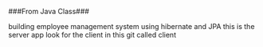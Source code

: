 ###From Java Class###

building employee management system using hibernate and JPA this is the server app look for the client in this git called client
